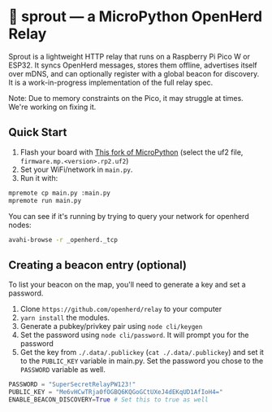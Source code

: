 # 🌱 sprout — a MicroPython OpenHerd Relay

Sprout is a lightweight HTTP relay that runs on a Raspberry Pi Pico W or ESP32. It syncs OpenHerd messages, stores them offline, advertises itself over mDNS, and can optionally register with a global beacon for discovery. It is a work-in-progress implementation of the full relay spec.

Note: Due to memory constraints on the Pico, it may struggle at times. We're working on fixing it.

## Quick Start

1. Flash your board with [This fork of MicroPython](https://github.com/cbrand/micropython-mdns/releases) (select the uf2 file, `firmware.mp.<version>.rp2.uf2`)
2. Set your WiFi/network in `main.py`.
3. Run it with:

```bash
mpremote cp main.py :main.py
mpremote run main.py
```

You can see if it's running by trying to query your network for openherd nodes:
```bash
avahi-browse -r _openherd._tcp
```

## Creating a beacon entry (optional)
To list your beacon on the map, you'll need to generate a key and set a password.
1. Clone `https://github.com/openherd/relay` to your computer
2. `yarn install` the modules.
3. Generate a pubkey/privkey pair using `node cli/keygen`
4. Set the password using `node cli/password`. It will prompt you for the password
5. Get the key from `./.data/.publickey` (`cat ./.data/.publickey`) and set it to the `PUBLIC_KEY` variable in main.py. Set the password you chose to the `PASSWORD` variable as well.

```python
PASSWORD = "SuperSecretRelayPW123!"
PUBLIC_KEY = "Me6vHCwTRja0fOGBQ6KQGoGCtUXeJ4dEKqUD1AfIoH4="
ENABLE_BEACON_DISCOVERY=True # Set this to true as well
```